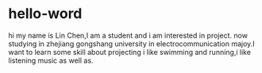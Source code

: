 # hello-word
hi
my name is Lin Chen,I am a student and i am interested in project.
now studying in zhejiang gongshang university in electrocommunication majoy.I want to learn some skill about projecting
i like swimming and running,i like listening music as well as.
